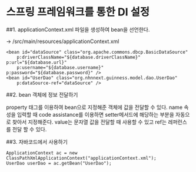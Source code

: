 # 스프링 프레임워크를 통한 DI 설정

##1. applicationContext.xml 파일을 생성하여 bean을 선언한다.

-> /src/main/resources/applicationContext.xml
```
<bean id="dataSource" class="org.apache.commons.dbcp.BasicDataSource"
	p:driverClassName="${database.driverClassName}" p:url="${database.url}"
	p:username="${database.username}" p:password="${database.password}" />
<bean id="UserDao" class="org.nhnnext.guinness.model.dao.UserDao"
	p:dataSource-ref="dataSource" />
```

##2. bean 객체에 정보 전달하기

property 태그를 이용하여 bean으로 지정해준 객체에 값을 전달할 수 있다. name 속성을 입력할 때 code assistance를 이용하면 setter메서드에 해당하는 부분을 자동으로 찾아서 지정해준다. value는 문자열 값을 전달할 때 사용할 수 있고 ref는 레퍼런스를 전달 할 수 있다. 

##3. 자바코드에서 사용하기

```
ApplicationContext ac = new ClassPathXmlApplicationContext("applicationContext.xml");
UserDao userDao = ac.getBean("UserDao");
```
